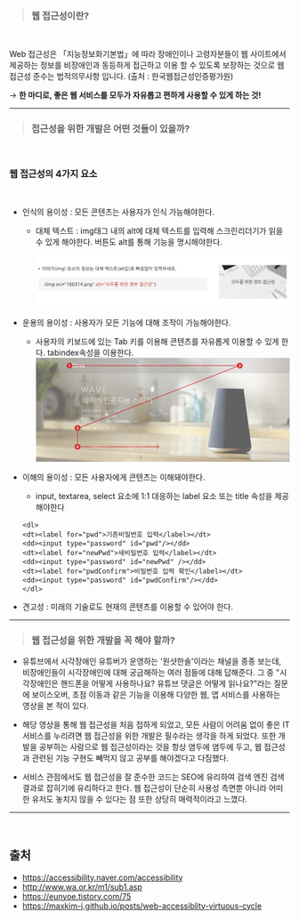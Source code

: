 > ### 웹 접근성이란?

 <br>

Web 접근성은 「지능정보화기본법」에 따라 장애인이나 고령자분들이 웹 사이트에서 제공하는 정보를 비장애인과 동등하게 접근하고 이용 할 수 있도록 보장하는 것으로 웹 접근성 준수는 법적의무사항 입니다. (출처 : 한국웹접근성인증평가원)

$\rightarrow$ **한 마디로, 좋은 웹 서비스를 모두가 자유롭고 편하게 사용할 수 있게 하는 것!**

<hr>

> ### 접근성을 위한 개발은 어떤 것들이 있을까?

<br>

### 웹 접근성의 4가지 요소

  <br>

- 인식의 용이성 : 모든 콘텐츠는 사용자가 인식 가능해야한다.

  - 대체 텍스트 : img태그 내의 alt에 대체 텍스트를 입력해 스크린리더기가 읽을 수 있게 해야한다. 버튼도 alt를 통해 기능을 명시해야한다.

    ![대체텍스트](WA_img/대체텍스트.png)
    <br>

- 운용의 용이성 : 사용자가 모든 기능에 대해 조작이 가능해야한다.

  - 사용자의 키보드에 있는 Tab 키를 이용해 콘텐츠를 자유롭게 이용할 수 있게 한다. tabindex속성을 이용한다.
    ![초점이동](WA_img/초점이동.png)

- 이해의 용이성 : 모든 사용자에게 콘텐츠는 이해돼야한다.

  - input, textarea, select 요소에 1:1 대응하는 label 요소 또는 title 속성을 제공해야한다

  ```
  <dl>
  <dt><label for="pwd">기존비밀번호 입력</label></dt>
  <dd><input type="password" id="pwd"/></dd>
  <dt><label for="newPwd">새비밀번호 입력</label></dt>
  <dd><input type="password" id="newPwd" /></dd>
  <dt><label for="pwdConfirm">비밀번호 입력 확인</label></dt>
  <dd><input type="password" id="pwdConfirm"/></dd>
  </dl>
  ```

- 견고성 : 미래의 기술로도 현재의 콘텐츠를 이용할 수 있어야 한다.

<hr>

> ### 웹 접근성을 위한 개발을 꼭 해야 할까?

- 유튜브에서 시각장애인 유튜버가 운영하는 '원샷한솔'이라는 채널을 종종 보는데, 비장애인들이 시각장애인에 대해 궁금해하는 여러 점들에 대해 답해준다. 그 중 "시각장애인은 핸드폰을 어떻게 사용하나요? 유튜브 댓글은 어떻게 읽나요?"라는 질문에 보이스오버, 초점 이동과 같은 기능을 이용해 다양한 웹, 앱 서비스를 사용하는 영상을 본 적이 있다.

- 해당 영상을 통해 웹 접근성을 처음 접하게 되었고, 모든 사람이 어려움 없이 좋은 IT 서비스를 누리려면 웹 접근성을 위한 개발은 필수라는 생각을 하게 되었다. 또한 개발을 공부하는 사람으로 웹 접근성이라는 것을 항상 염두에 염두에 두고, 웹 접근성과 관련된 기능 구현도 빼먹지 않고 공부를 해야겠다고 다짐했다.

- 서비스 관점에서도 웹 접근성을 잘 준수한 코드는 SEO에 유리하여 검색 엔진 검색 결과로 잡히기에 유리하다고 한다. 웹 접근성이 단순히 사용성 측면뿐 아니라 어떠한 유저도 놓치지 않을 수 있다는 점 또한 상당히 매력적이라고 느꼈다.

<hr>
<br>

## 출처

- https://accessibility.naver.com/accessibility
- http://www.wa.or.kr/m1/sub1.asp
- https://eunyoe.tistory.com/75
- https://maxkim-j.github.io/posts/web-accessiblity-virtuous-cycle

```

```

```

```
